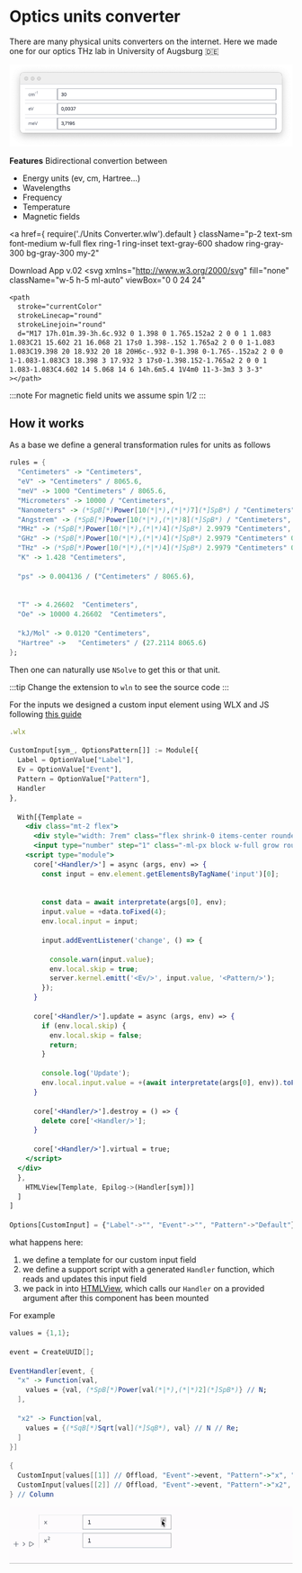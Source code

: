 # Optics units converter

There are many physical units converters on the internet. Here we made one for our optics THz lab in University of Augsburg 🇩🇪

![](./../Pasted%20image%2020250106142127.png)

__Features__
Bidirectional convertion between

- Energy units (ev, cm, Hartree...)
- Wavelengths
- Frequency
- Temperature
- Magnetic fields

<a
  href={ require('./Units Converter.wlw').default }
  className="p-2 text-sm font-medium w-full flex ring-1 ring-inset text-gray-600 shadow ring-gray-300 bg-gray-300 my-2"
>
  Download App v.02
  <svg
    xmlns="http://www.w3.org/2000/svg"
    fill="none"
    className="w-5 h-5 ml-auto"
    viewBox="0 0 24 24"
  >
    <path
      stroke="currentColor"
      strokeLinecap="round"
      strokeLinejoin="round"
      d="M17 17h.01m.39-3h.6c.932 0 1.398 0 1.765.152a2 2 0 0 1 1.083 1.083C21 15.602 21 16.068 21 17s0 1.398-.152 1.765a2 2 0 0 1-1.083 1.083C19.398 20 18.932 20 18 20H6c-.932 0-1.398 0-1.765-.152a2 2 0 0 1-1.083-1.083C3 18.398 3 17.932 3 17s0-1.398.152-1.765a2 2 0 0 1 1.083-1.083C4.602 14 5.068 14 6 14h.6m5.4 1V4m0 11-3-3m3 3 3-3"
    ></path>
  </svg>
</a>

<!--truncate-->

:::note
For magnetic field units we assume spin 1/2
:::

## How it works
As a base we define a general transformation rules for units as follows

```mathematica @
rules = {
  "Centimeters" -> "Centimeters",
  "eV" -> "Centimeters" / 8065.6,
  "meV" -> 1000 "Centimeters" / 8065.6,
  "Micrometers" -> 10000 / "Centimeters",
  "Nanometers" -> (*SpB[*)Power[10(*|*),(*|*)7](*]SpB*) / "Centimeters",
  "Angstrem" -> (*SpB[*)Power[10(*|*),(*|*)8](*]SpB*) / "Centimeters",
  "MHz" -> (*SpB[*)Power[10(*|*),(*|*)4](*]SpB*) 2.9979 "Centimeters",
  "GHz" -> (*SpB[*)Power[10(*|*),(*|*)4](*]SpB*) 2.9979 "Centimeters" 0.001,
  "THz" -> (*SpB[*)Power[10(*|*),(*|*)4](*]SpB*) 2.9979 "Centimeters" 0.001 0.001,
  "K" -> 1.428 "Centimeters",

  "ps" -> 0.004136 / ("Centimeters" / 8065.6),

  
  "T" -> 4.26602  "Centimeters",
  "Oe" -> 10000 4.26602  "Centimeters",
  
  "kJ/Mol" -> 0.0120 "Centimeters",
  "Hartree" ->   "Centimeters" / (27.2114 8065.6)
};
```

Then one can naturally use `NSolve` to get this or that unit. 

:::tip
Change the extension to `wln` to see the source code
:::

For the inputs we designed a custom input element using WLX and JS following [this guide](https://jerryi.github.io/wljs-docs/frontend/Advanced/Javascript/Communication#using-wlx--2-ways-binding)

```jsx
.wlx

CustomInput[sym_, OptionsPattern[]] := Module[{
  Label = OptionValue["Label"],
  Ev = OptionValue["Event"],
  Pattern = OptionValue["Pattern"],
  Handler
},

  With[{Template = 
    <div class="mt-2 flex">
      <div style="width: 7rem" class="flex shrink-0 items-center rounded-l-md bg-white px-3 text-base text-gray-500 outline outline-1 -outline-offset-1 outline-gray-300 sm:text-sm/6"><Label/></div>
      <input type="number" step="1" class="-ml-px block w-full grow rounded-r-md bg-white px-3 py-1.5 text-base text-gray-900 outline outline-1 -outline-offset-1 outline-gray-300 placeholder:text-gray-400 focus:outline focus:outline-2 focus:-outline-offset-2 focus:outline-indigo-600 sm:text-sm/6" placeholder="0.0"/>
    <script type="module">
      core['<Handler/>'] = async (args, env) => {
        const input = env.element.getElementsByTagName('input')[0];


        const data = await interpretate(args[0], env);
        input.value = +data.toFixed(4);
        env.local.input = input;

        input.addEventListener('change', () => {
          
          console.warn(input.value);
          env.local.skip = true;
          server.kernel.emitt('<Ev/>', input.value, '<Pattern/>');
        });        
      }

      core['<Handler/>'].update = async (args, env) => {
        if (env.local.skip) {
          env.local.skip = false;
          return;
        }
        
        console.log('Update');
        env.local.input.value = +(await interpretate(args[0], env)).toFixed(4);
      }

      core['<Handler/>'].destroy = () => {
        delete core['<Handler/>'];
      }

      core['<Handler/>'].virtual = true;
    </script>
  </div>
  },
    HTMLView[Template, Epilog->(Handler[sym])]
  ]
]

Options[CustomInput] = {"Label"->"", "Event"->"", "Pattern"->"Default"};
```
what happens here:

1. we define a template for our custom input field
2. we define a support script with a generated `Handler` function, which reads and updates this input field
3. we pack in into [HTMLView](https://jerryi.github.io/wljs-docs/frontend/Reference/GUI/HTMLView), which calls our `Handler` on a provided argument after this component has been mounted

For example

```mathematica @
values = {1,1};

event = CreateUUID[];

EventHandler[event, {
  "x" -> Function[val,
    values = {val, (*SpB[*)Power[val(*|*),(*|*)2](*]SpB*)} // N;
  ],

  "x2" -> Function[val,
    values = {(*SqB[*)Sqrt[val](*]SqB*), val} // N // Re;
  ]
}]

{
  CustomInput[values[[1]] // Offload, "Event"->event, "Pattern"->"x", "Label"->"x"],
  CustomInput[values[[2]] // Offload, "Event"->event, "Pattern"->"x2", "Label"->"x<sup>2</sup>"]
} // Column
```

![](./../fields-ezgif.com-video-to-gif-converter-553959e2d416c2aa4cc82261b90aa3f0.gif)


